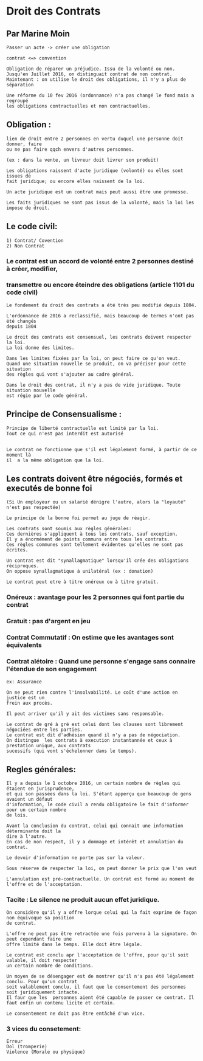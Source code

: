 # Droit des Contrats
## Par Marine Moin

	Passer un acte -> créer une obligation

	contrat <=> convention

	Obligation de réparer un préjudice. Issu de la volonté ou non.
	Jusqu'en Juillet 2016, on distinguait contrat de non contrat.
	Maintenant : on utilise le droit des obligations, il n'y a plus de séparation

	Une réforme du 10 fev 2016 (ordonnance) n'a pas changé le fond mais a regroupé
	les obligations contractuelles et non contractuelles.

## Obligation :
	lien de droit entre 2 personnes en vertu duquel une personne doit donner, faire
	ou ne pas faire qqch envers d'autres personnes.

	(ex : dans la vente, un livreur doit livrer son produit)

	Les obligations naissent d'acte juridique (volonté) ou elles sont issues de
	fait juridique; ou encore elles naissent de la loi.

	Un acte juridique est un contrat mais peut aussi être une promesse.

	Les faits juridiques ne sont pas issus de la volonté, mais la loi les impose de droit.

## Le code civil:
	1) Contrat/ Covention
	2) Non Contrat
	
### Le contrat est un accord de volonté entre 2 personnes destiné à créer, modifier,
### transmettre ou encore éteindre des obligations (article 1101 du code civil)

	Le fondement du droit des contrats a été très peu modifié depuis 1804.

	L'ordonnance de 2016 a reclassifié, mais beaucoup de termes n'ont pas été changés
	depuis 1804
	
	Le droit des contrats est consensuel, les contrats doivent respecter la loi.
	La loi donne des limites.

	Dans les limites fixées par la loi, on peut faire ce qu'on veut.
	Quand une situation nouvelle se produit, on va préciser pour cette situation
	des règles qui vont s'ajouter au cadre général.

	Dans le droit des contrat, il n'y a pas de vide juridique. Toute situation nouvelle
	est régie par le code général.


## Principe de Consensualisme :
	Principe de liberté contractuelle est limité par la loi.
	Tout ce qui n'est pas interdit est autorisé


	Le contrat ne fonctionne que s'il est légalement formé, à partir de ce moment là
	il  a la même obligation que la loi.

## Les contrats doivent être négociés, formés et executés de bonne foi

	(Si Un employeur ou un salarié dénigre l'autre, alors la "loyauté" n'est pas respectée)

	Le principe de la bonne foi permet au juge de réagir.

	Les contrats sont soumis aux règles générales:
	Ces dernières s'appliquent à tous les contrats, sauf exception.
	Il y a énormément de points communs entre tous les contrats.
	Ces règles communes sont tellement évidentes qu'elles ne sont pas écrites.

	Un contrat est dit "synallagmatique" lorsqu'il crée des obligations réciproques.
	On oppose synallagmatique à unilatéral (ex : donation)

	Le contrat peut etre à titre onéreux ou à titre gratuit.

### Onéreux : avantage pour les 2 personnes qui font partie du contrat
### Gratuit : pas d'argent en jeu

### Contrat Commutatif : On estime que les avantages sont équivalents
### Contrat alétoire : Quand une personne s'engage sans connaire l'étendue de son engagement
	ex: Assurance

	On ne peut rien contre l'insolvabilité. Le coût d'une action en justice est un
	frein aux procès.

	Il peut arriver qu'il y ait des victimes sans responsable.

	Le contrat de gré à gré est celui dont les clauses sont librement négociées entre les parties.
	Le contrat est dit d'adhésion quand il n'y a pas de négociation.
	On distingue  les contrats à execution instantannée et ceux à prestation unique, aux contrats
	sucessifs (qui vont s'échelonner dans le temps).

## Regles générales:

	Il y a depuis le 1 octobre 2016, un certain nombre de règles qui étaient en jurisprudence,
	et qui son passées dans la loi. S'étant apperçu que beaucoup de gens avaient un défaut 
	d'information, le code civil a rendu obligatoire le fait d'informer pour un certain nombre
	de lois.

	Avant la conclusion du contrat, celui qui connait une information déterminante doit la
	dire à l'autre.
	En cas de non respect, il y a dommage et intérêt et annulation du contrat.

	Le devoir d'information ne porte pas sur la valeur.

	Sous réserve de respecter la loi, on peut donner le prix que l'on veut

	L'annulation est pré-contractuelle. Un contrat est formé au moment de l'offre et de l'acceptation.

### Tacite : Le silence ne produit aucun effet juridique.

	On considère qu'il y a offre lorque celui qui la fait exprime de façon non équivoque sa position
	de contrat.

	L'offre ne peut pas être retractée une fois parvenu à la signature. On peut cependant faire une
	offre limité dans le temps. Elle doit être légale.

	Le contrat est conclu apr l'acceptation de l'offre, pour qu'il soit valable, il doit respecter
	un certain nombre de conditions.

	Un moyen de se désengager est de montrer qu'il n'a pas été légalement conclu. Pour qu'un contrat
	soit valablement conclu, il faut que le consentement des personnes soit juridiquement intacte.
	Il faur que les  personnes aient été capable de passer ce contrat. Il faut enfin un contenu licite et certain.

	Le consentement ne doit pas être entâché d'un vice.

### 3 vices du consetement:
	Erreur
	Dol (tromperie)
	Violence (Morale ou physique)
	
